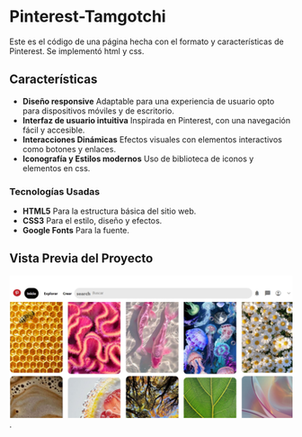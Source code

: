 # Pinterest-Tamgotchi
Este es el código de una página hecha con el formato y características de Pinterest. Se implementó html y css.

## Características
+ **Diseño responsive** Adaptable para una experiencia de usuario opto para dispositivos móviles y de escritorio. 
+ **Interfaz de usuario intuitiva** Inspirada en Pinterest, con una navegación fácil y accesible.
+ **Interacciones Dinámicas** Efectos visuales con elementos interactivos como botones y enlaces.
+ **Iconografía y Estilos modernos** Uso de biblioteca de iconos y elementos en css.

### Tecnologías Usadas ###
+ **HTML5** Para la estructura básica del sitio web.
+ **CSS3** Para el estilo, diseño y efectos.
+ **Google Fonts** Para la fuente.

## Vista Previa del Proyecto
![Demo](Imagenes/CapPinterest.jpeg).




